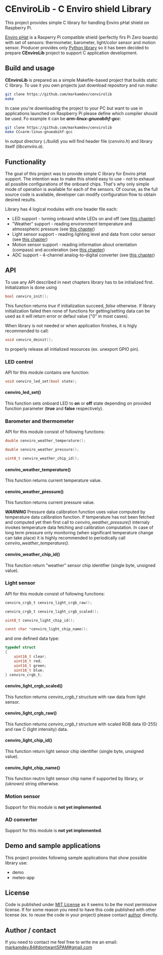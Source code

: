 # CEnviroLib - C Enviro shield Library

This project provides simple C library for handling Enviro pHat shield on Raspberry Pi.

[Enviro pHat](https://shop.pimoroni.com/products/enviro-phat) is a Rasperry Pi compatible shield (perfectly firs Pi Zero boards) with set of sensors: thermometer, barometer, light/color sensor and motion sensor. Producer provides only [Python library](https://github.com/pimoroni/enviro-phat) so it has been decided to prepare **CEnviroLib** project to support C application development.

## Build and usage

**CEnviroLib** is prepared as a simple Makefile-based project that builds static C library. To use it you own projects just download repository and run *make*:

```bash
git clone https://github.com/markamdev/cenvirolib
make
```

In case you're downloading the project to your PC but want to use in applications launched on Raspberry Pi please define which compiler should be used. Fo example it can be ***arm-linux-gnueabihf-gcc***:

```bash
git clone https://github.com/markamdev/cenvirolib
make CC=arm-linux-gnueabihf-gcc
```

In output directory (*./build*) you will find header file (*cenviro.h*) and library itself (*libcenviro.a*).

## Functionality

The goal of this project was to provide simple C library for Enviro pHat support. The intention was to make this shield easy to use - not to exhaust all possible configurations of the onboard chips. That's why only simple mode of operation is available for each of the sensors. Of course, as the full source code is available, developer can modify configuration flow to obtain desired results.

Library has 4 logical modules with one header file each:

* LED support - turning onboard white LEDs on and off (see [this chapter](#led-control))
* "Weather" support - reading envirornment temperature and atmosspheric pressure (see [this chapter](#barometer-and-thermometer))
* Light sensor support - reading lighting level and data from color sensor (see [this chapter](#light-sensor))
* Motion sensor support - reading information about orientation (compass) and acceleration (see [this chapter](#motion-sensor))
* ADC support - 4-channel analog-to-digital converter (see [this chapter](#ad-converter))

## API

To use any API described in next chapters library has to be initialized first. Initialization is done using

```c
bool cenviro_init();
```

This function returns *true* if initialization succeed, *false* otherwise. If library initialization failed then none of functions for getting/setting data can be used as it will return error or defaul value ("0" in most cases).

When library is not needed or when application finishes, it is higly recommended to call:

```c
void cenviro_deinit();
```

to properly release all initialized resources (ex. unexport GPIO pin).

### LED control

API for this module contains one function:

```C
void cenviro_led_set(bool state);
```

#### cenviro_led_set()

This function sets onboard LED to **on** or **off** state depending on provided function parameter (**true** and **false** respectively).

### Barometer and thermometer

API for this module consist of following functions:

```c
double cenviro_weather_temperature();

double cenviro_weather_pressure();

uint8_t cenviro_weather_chip_id();
```

#### cenviro_weather_temperature()

This function returns current temperature value.

#### cenviro_weather_pressure()

This function returns current pressure value.

***WARNING*** Pressure data calibration function uses value computed by temperature data calibration function. If temperature has not been fetched and computed yet then first call to *cenviro_weather_pressure()* internaly invokes temperature data fetching and calibration computation. In case of long term pressure only monitoring (when significant temperature change can take place) it is highly recommended to periodically call *cenviro_weather_temperature()*.

#### cenviro_weather_chip_id()

This function return "weather" sensor chip identifier (single byte, unsigned value).

### Light sensor

API for this module consist of following functions:

```c
cenviro_crgb_t cenviro_light_crgb_raw();

cenviro_crgb_t cenviro_light_crgb_scaled();

uint8_t cenviro_light_chip_id();

const char *cenviro_light_chip_name();
```

and one defined data type:

```c
typedef struct
{
    uint16_t clear;
    uint16_t red;
    uint16_t green;
    uint16_t blue;
} cenviro_crgb_t;
```

#### cenviro_light_crgb_scaled()

This function returns *cenviro_crgb_t* structure with raw data from light sensor.

#### cenviro_light_crgb_raw()

This function returns *cenviro_crgb_t* structure with scaled RGB data (0-255) and raw C (light intensity) data.

#### cenviro_light_chip_id()

This function return light sensor chip identifier (single byte, unsigned value).

#### cenviro_light_chip_name()

This function reutrn light sensor chip name if supported by library, or *(uknown)* string otherwise.

### Motion sensor

Support for this module is **not yet implemented**.

### AD converter

Support for this module is **not yet implemented**.

## Demo and sample applications

This project provides following sample applications that show possible library use:

* demo
* meteo-app

## License

Code is published under [MIT License](https://opensource.org/licenses/MIT) as it seems to be the most permissive license. If for some reason you need to have this code published with other license (ex. to reuse the code in your project) please contact [author](#author-/-contact) directly.

## Author / contact

If you need to contact me feel free to write me an email:
[markamdev.84#dontwantSPAM#gmail.com](maitlo:)
